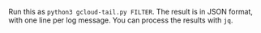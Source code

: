 Run this as `python3 gcloud-tail.py FILTER`.  The result is in JSON format, with one line per log message.
You can process the results with `jq`.